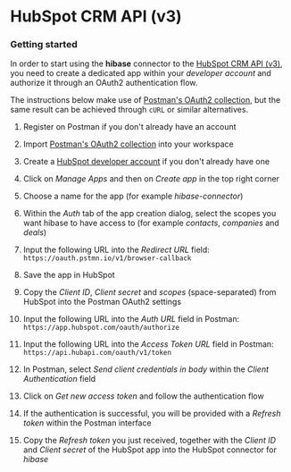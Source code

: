 # HubSpot CRM API (v3)

### Getting started

In order to start using the **hibase** connector to the [HubSpot CRM API (v3)](https://developers.hubspot.com/docs/api/crm/understanding-the-crm), you need to create a dedicated app within your *developer account* and authorize it through an OAuth2 authentication flow.

The instructions below make use of [Postman's OAuth2 collection](https://documenter.getpostman.com/view/1559645/Szzhcxzz), but the same result can be achieved through `cURL` or similar alternatives.

1. Register on Postman if you don't already have an account

2. Import [Postman's OAuth2 collection](https://elements.getpostman.com/view/import?collection=1559645-e1dfc9cb-3de7-4a73-82cd-602334bae284-Szzhcxzz&versionTag=latest&environment=1559645-310ffadd-efd2-457b-8b69-6d1c0beb2f97-Szzhcxzz) into your workspace

3. Create a [HubSpot developer account](https://app.hubspot.com/signup-hubspot/developers) if you don't already have one

4. Click on *Manage Apps* and then on *Create app* in the top right corner

5. Choose a name for the app (for example *hibase-connector*)

6. Within the *Auth* tab of the app creation dialog, select the scopes you want hibase to have access to (for example *contacts*, *companies* and *deals*)

7. Input the following URL into the *Redirect URL* field: `https://oauth.pstmn.io/v1/browser-callback`

8. Save the app in HubSpot

9. Copy the *Client ID*, *Client secret* and *scopes* (space-separated) from HubSpot into the Postman OAuth2 settings

10. Input the following URL into the *Auth URL* field in Postman: `https://app.hubspot.com/oauth/authorize`

11. Input the following URL into the *Access Token URL* field in Postman: `https://api.hubapi.com/oauth/v1/token`

12. In Postman, select *Send client credentials in body* within the *Client Authentication* field

13. Click on *Get new access token* and follow the authentication flow

14. If the authentication is successful, you will be provided with a *Refresh token* within the Postman interface

15. Copy the *Refresh token* you just received, together with the *Client ID* and *Client secret* of the HubSpot app into the HubSpot connector for *hibase*